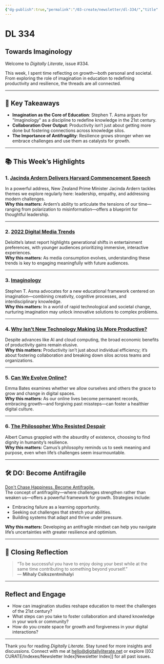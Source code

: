 ```yaml
---
{"dg-publish":true,"permalink":"/03-create/newsletter/dl-334/","title":"Towards Imaginology","tags":["happiness","philosophy","productivity"]}
---
```



# DL 334

## Towards Imaginology

Welcome to _Digitally Literate_, issue #334.  

This week, I spent time reflecting on growth—both personal and societal. From exploring the role of imagination in education to redefining productivity and resilience, the threads are all connected.  

---

## 🔖 Key Takeaways

- **Imagination as the Core of Education**: Stephen T. Asma argues for "Imaginology" as a discipline to redefine knowledge in the 21st century.  
- **Collaboration Over Output**: Productivity isn’t just about getting more done but fostering connections across knowledge silos.  
- **The Importance of Antifragility**: Resilience grows stronger when we embrace challenges and use them as catalysts for growth.  

---

## 📚 This Week’s Highlights

### 1. **[Jacinda Ardern Delivers Harvard Commencement Speech](https://www.youtube.com/watch?v=Vj3x-JUlukI&t=1s)**  
In a powerful address, New Zealand Prime Minister Jacinda Ardern tackles themes we explore regularly here: leadership, empathy, and addressing modern challenges.  
**Why this matters:** Ardern’s ability to articulate the tensions of our time—ranging from polarization to misinformation—offers a blueprint for thoughtful leadership.  

---

### 2. **[2022 Digital Media Trends](https://www2.deloitte.com/global/en/insights/industry/technology/digital-media-trends-consumption-habits-survey/summary.html)**  
Deloitte’s latest report highlights generational shifts in entertainment preferences, with younger audiences prioritizing immersive, interactive experiences.  
**Why this matters:** As media consumption evolves, understanding these trends is key to engaging meaningfully with future audiences.  

---

### 3. **[Imaginology](https://aeon.co/essays/why-we-need-a-new-kind-of-education-imagination-studies)**  
Stephen T. Asma advocates for a new educational framework centered on imagination—combining creativity, cognitive processes, and interdisciplinary knowledge.  
**Why this matters:** In a world of rapid technological and societal change, nurturing imagination may unlock innovative solutions to complex problems.  

---

### 4. **[Why Isn’t New Technology Making Us More Productive?](https://www.nytimes.com/2022-05-24/business/technology-productivity-economy.html)**  
Despite advances like AI and cloud computing, the broad economic benefits of productivity gains remain elusive.  
**Why this matters:** Productivity isn’t just about individual efficiency; it’s about fostering collaboration and breaking down silos across teams and organizations.  

---

### 5. **[Can We Evolve Online?](https://diemnewsletter.substack.com/p/can-we-evolve-online?s=r)**  
Emma Bates examines whether we allow ourselves and others the grace to grow and change in digital spaces.  
**Why this matters:** As our online lives become permanent records, embracing growth—and forgiving past missteps—can foster a healthier digital culture.  

---

### 6. **[The Philosopher Who Resisted Despair](https://www.vox.com/features/22989761/vox-conversations-albert-camus-the-philosophers)**  
Albert Camus grappled with the absurdity of existence, choosing to find dignity in humanity’s resilience.  
**Why this matters:** Camus’s philosophy reminds us to seek meaning and purpose, even when life’s challenges seem insurmountable.  

---

## 🛠️ DO: Become Antifragile

[Don't Chase Happiness. Become Antifragile.](https://www.youtube.com/watch?v=e-or_D-qNqM)  
The concept of antifragility—where challenges strengthen rather than weaken us—offers a powerful framework for growth. Strategies include:  
- Embracing failure as a learning opportunity.  
- Seeking out challenges that stretch your abilities.  
- Building systems that adapt and thrive under pressure.  

**Why this matters:** Developing an antifragile mindset can help you navigate life’s uncertainties with greater resilience and optimism.  

---

## 🌟 Closing Reflection

> “To be successful you have to enjoy doing your best while at the same time contributing to something beyond yourself.”  
> — **Mihaly Csikszentmihalyi**

---

## Reflect and Engage

- How can imagination studies reshape education to meet the challenges of the 21st century?  
- What steps can you take to foster collaboration and shared knowledge in your work or community?  
- How do you create space for growth and forgiveness in your digital interactions?  

---

Thank you for reading _Digitally Literate_. Stay tuned for more insights and discussions. Connect with me at [hello@digitallyliterate.net](mailto:hello@digitallyliterate.net) or explore [[02 CURATE/Indexes/Newsletter Index\|Newsletter Index]] for all past issues.
